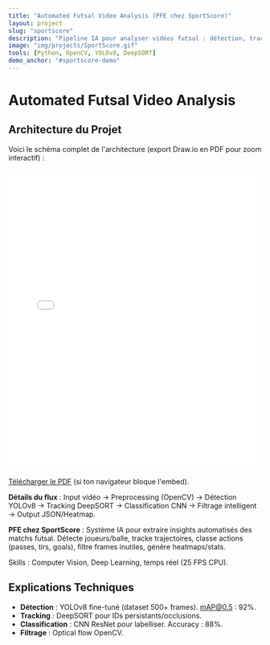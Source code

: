 ```yaml
---
title: "Automated Futsal Video Analysis (PFE chez SportScore)"
layout: project
slug: "sportscore"
description: "Pipeline IA pour analyser vidéos futsal : détection, tracking et classification d'actions avec filtrage intelligent."
image: "img/projects/SportScore.gif"
tools: [Python, OpenCV, YOLOv8, DeepSORT]
demo_anchor: "#sportscore-demo"
---
```


# Automated Futsal Video Analysis

## Architecture du Projet
Voici le schéma complet de l'architecture (export Draw.io en PDF pour zoom interactif) :

<embed src="{{ site.baseurl }}/assets/pdfs/Figure_1_.pdf" type="application/pdf" width="100%" height="600px">

<!-- Fallback si embed foire : lien télécharge -->
<p><a href="{{ site.baseurl }}/assets/pdfs/Figure_1_.pdf" download>Télécharger le PDF</a> (si ton navigateur bloque l'embed).</p>

**Détails du flux** : Input vidéo → Preprocessing (OpenCV) → Détection YOLOv8 → Tracking DeepSORT → Classification CNN → Filtrage intelligent → Output JSON/Heatmap.

**PFE chez SportScore** : Système IA pour extraire insights automatisés des matchs futsal. Détecte joueurs/balle, tracke trajectoires, classe actions (passes, tirs, goals), filtre frames inutiles, génère heatmaps/stats.

Skills : Computer Vision, Deep Learning, temps réel (25 FPS CPU).

## Explications Techniques
- **Détection** : YOLOv8 fine-tuné (dataset 500+ frames). mAP@0.5 : 92%.
- **Tracking** : DeepSORT pour IDs persistants/occlusions.
- **Classification** : CNN ResNet pour labelliser. Accuracy : 88%.
- **Filtrage** : Optical flow OpenCV.

